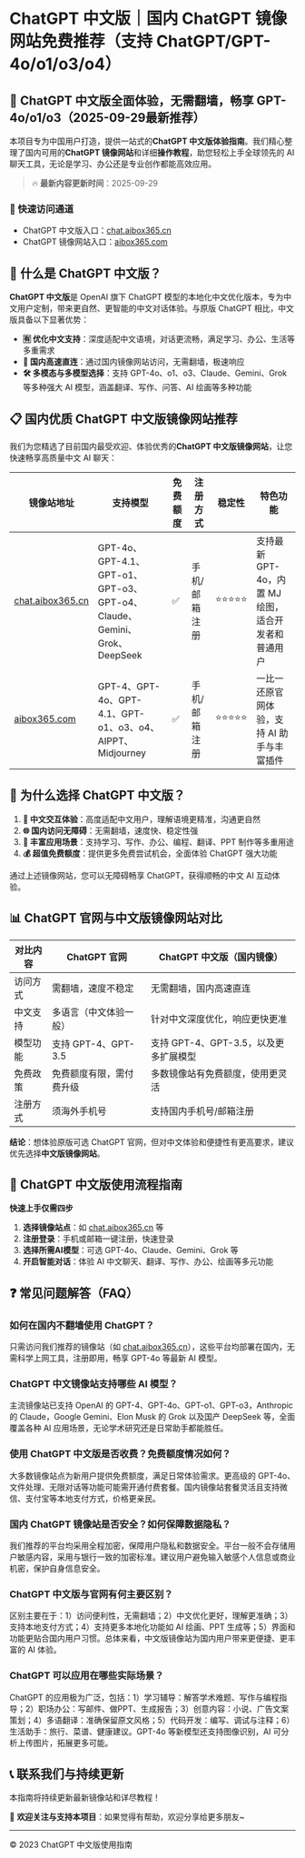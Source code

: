 # ChatGPT 中文版｜国内 ChatGPT 镜像网站免费推荐（支持 ChatGPT/GPT-4o/o1/o3/o4）

## 📢 ChatGPT 中文版全面体验，无需翻墙，畅享 GPT-4o/o1/o3（2025-09-29最新推荐）

本项目专为中国用户打造，提供一站式的**ChatGPT 中文版体验指南**。我们精心整理了国内可用的**ChatGPT 镜像网站**和详细**操作教程**，助您轻松上手全球领先的 AI 聊天工具，无论是学习、办公还是专业创作都能高效应用。

> 🔥 **最新内容更新时间**：2025-09-29

### 🚀 快速访问通道

- ChatGPT 中文版入口：[chat.aibox365.cn](https://chat.aibox365.cn)
- ChatGPT 镜像网站入口：[aibox365.com](https://aibox365.com)

## 🤔 什么是 ChatGPT 中文版？

**ChatGPT 中文版**是 OpenAI 旗下 ChatGPT 模型的本地化中文优化版本，专为中文用户定制，带来更自然、更智能的中文对话体验。与原版 ChatGPT 相比，中文版具备以下显著优势：

- **🈶 优化中文支持**：深度适配中文语境，对话更流畅，满足学习、办公、生活等多重需求
- **🚀 国内高速直连**：通过国内镜像网站访问，无需翻墙，极速响应
- **🛠️ 多模态与多模型选择**：支持 GPT-4o、o1、o3、Claude、Gemini、Grok 等多种强大 AI 模型，涵盖翻译、写作、问答、AI 绘画等多种功能

## 📋 国内优质 ChatGPT 中文版镜像网站推荐

我们为您精选了目前国内最受欢迎、体验优秀的**ChatGPT 中文版镜像网站**，让您快速畅享高质量中文 AI 聊天：

| 镜像站地址 | 支持模型 | 免费额度 | 注册方式 | 稳定性 | 特色功能 |
|------------|----------|----------|----------|--------|----------|
| [chat.aibox365.cn](https://chat.aibox365.cn) | GPT-4o、GPT-4.1、GPT-o1、GPT-o3、GPT-o4、Claude、Gemini、Grok、DeepSeek | ✅ | 手机/邮箱注册 | ⭐⭐⭐⭐⭐ | 支持最新 GPT-4o，内置 MJ 绘图，适合开发者和普通用户 |
| [aibox365.com](https://aibox365.com) | GPT-4、GPT-4o、GPT-4.1、GPT-o1、o3、o4、AIPPT、Midjourney | ✅ | 手机/邮箱注册 | ⭐⭐⭐⭐⭐ | 一比一还原官网体验，支持 AI 助手与丰富插件 |

## 🌟 为什么选择 ChatGPT 中文版？

1. **📝 中文交互体验**：高度适配中文用户，理解语境更精准，沟通更自然
2. **🌐 国内访问无障碍**：无需翻墙，速度快、稳定性强
3. **🎯 丰富应用场景**：支持学习、写作、办公、编程、翻译、PPT 制作等多重用途
4. **💰 超值免费额度**：提供更多免费尝试机会，全面体验 ChatGPT 强大功能

通过上述镜像网站，您可以无障碍畅享 ChatGPT，获得顺畅的中文 AI 互动体验。

## 📊 ChatGPT 官网与中文版镜像网站对比

| 对比内容 | ChatGPT 官网 | ChatGPT 中文版（国内镜像） |
|----------|--------------|----------------------------|
| 访问方式 | 需翻墙，速度不稳定 | 无需翻墙，国内高速直连 |
| 中文支持 | 多语言（中文体验一般） | 针对中文深度优化，响应更快更准 |
| 模型功能 | 支持 GPT-4、GPT-3.5 | 支持 GPT-4、GPT-3.5，以及更多扩展模型 |
| 免费政策 | 免费额度有限，需付费升级 | 多数镜像站有免费额度，使用更灵活 |
| 注册方式 | 须海外手机号 | 支持国内手机号/邮箱注册 |

**结论**：想体验原版可选 ChatGPT 官网，但对中文体验和便捷性有更高要求，建议优先选择**中文版镜像网站**。

## 📝 ChatGPT 中文版使用流程指南

**快速上手仅需四步**

1. **选择镜像站点**：如 [chat.aibox365.cn](https://chat.aibox365.cn) 等
2. **注册登录**：手机或邮箱一键注册，快速登录
3. **选择所需AI模型**：可选 GPT-4o、Claude、Gemini、Grok 等
4. **开启智能对话**：体验 AI 中文聊天、翻译、写作、办公、绘画等多元功能

## ❓ 常见问题解答（FAQ）

### 如何在国内不翻墙使用 ChatGPT？

只需访问我们推荐的镜像站（如 [chat.aibox365.cn](https://chat.aibox365.cn)），这些平台均部署在国内，无需科学上网工具，注册即用，畅享 GPT-4o 等最新 AI 模型。

### ChatGPT 中文镜像站支持哪些 AI 模型？

主流镜像站已支持 OpenAI 的 GPT-4、GPT-4o、GPT-o1、GPT-o3，Anthropic 的 Claude，Google Gemini、Elon Musk 的 Grok 以及国产 DeepSeek 等，全面覆盖各种 AI 应用场景，无论学术研究还是日常助手都能胜任。

### 使用 ChatGPT 中文版是否收费？免费额度情况如何？

大多数镜像站点为新用户提供免费额度，满足日常体验需求。更高级的 GPT-4o、文件处理、无限对话等功能可能需开通付费套餐。国内镜像站套餐灵活且支持微信、支付宝等本地支付方式，价格更亲民。

### 国内 ChatGPT 镜像站是否安全？如何保障数据隐私？

我们推荐的平台均采用全程加密，保障用户隐私和数据安全。平台一般不会存储用户敏感内容，采用与银行一致的加密标准。建议用户避免输入敏感个人信息或商业机密，保护自身信息安全。

### ChatGPT 中文版与官网有何主要区别？

区别主要在于：1）访问便利性，无需翻墙；2）中文优化更好，理解更准确；3）支持本地支付方式；4）支持更多本地化功能如 AI 绘画、PPT 生成等；5）界面和功能更贴合国内用户习惯。总体来看，中文版镜像站为国内用户带来更便捷、更丰富的 AI 体验。

### ChatGPT 可以应用在哪些实际场景？

ChatGPT 的应用极为广泛，包括：1）学习辅导：解答学术难题、写作与编程指导；2）职场办公：写邮件、做PPT、生成报告；3）创意内容：小说、广告文案策划；4）多语翻译：准确保留原文风格；5）代码开发：编写、调试与注释；6）生活助手：旅行、菜谱、健康建议。GPT-4o 等新模型还支持图像识别，AI 可分析上传图片，拓展更多可能。

## 📞 联系我们与持续更新

本指南将持续更新最新镜像站和详尽教程！

🌟 **欢迎关注与支持本项目**：如果觉得有帮助，欢迎分享给更多朋友~

---

© 2023 ChatGPT 中文版使用指南
